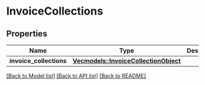 # InvoiceCollections

## Properties

Name | Type | Description | Notes
------------ | ------------- | ------------- | -------------
**invoice_collections** | [**Vec<models::InvoiceCollectionObject>**](InvoiceCollectionObject.md) |  | 

[[Back to Model list]](../README.md#documentation-for-models) [[Back to API list]](../README.md#documentation-for-api-endpoints) [[Back to README]](../README.md)


